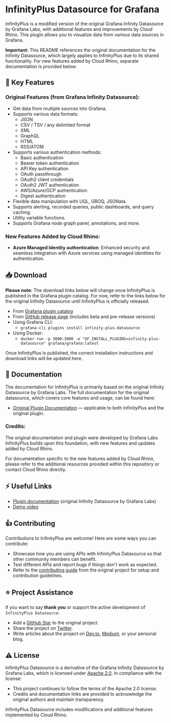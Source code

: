 # InfinityPlus Datasource for Grafana

InfinityPlus is a modified version of the original Grafana Infinity Datasource by Grafana Labs, with additional features and improvements by Cloud Rhino. This plugin allows you to visualize data from various data sources in Grafana.

**Important:** This README references the original documentation for the Infinity Datasource, which largely applies to InfinityPlus due to its shared functionality. For new features added by Cloud Rhino, separate documentation is provided below.

## 🎯 Key Features

### Original Features (from Grafana Infinity Datasource):

- Get data from multiple sources into Grafana.
- Supports various data formats:
  - JSON
  - CSV / TSV / any delimited format
  - XML
  - GraphQL
  - HTML
  - RSS/ATOM
- Supports various authentication methods:
  - Basic authentication
  - Bearer token authentication
  - API Key authentication
  - OAuth passthrough
  - OAuth2 client credentials
  - OAuth2 JWT authentication
  - AWS/Azure/GCP authentication
  - Digest authentication
- Flexible data manipulation with UQL, GROQ, JSONata.
- Supports alerting, recorded queries, public dashboards, and query caching.
- Utility variable functions.
- Supports Grafana node graph panel, annotations, and more.

### New Features Added by Cloud Rhino:

- **Azure Managed Identity authentication**: Enhanced security and seamless integration with Azure services using managed identities for authentication.

## 📥 Download

**Please note:** The download links below will change once InfinityPlus is published in the Grafana plugin catalog. For now, refer to the links below for the original Infinity Datasource until InfinityPlus is officially released.

- From [Grafana plugin catalog](https://grafana.com/grafana/plugins/infinity-plus-datasource/)
- From [GitHub release page](https://github.com/grafana/grafana-infinity-datasource/releases) (includes beta and pre-release versions)
- Using Grafana CLI:
  - `grafana-cli plugins install infinity-plus-datasource`
- Using Docker:
  - `docker run -p 3000:3000 -e "GF_INSTALL_PLUGINS=infinity-plus-datasource" grafana/grafana:latest`

Once InfinityPlus is published, the correct installation instructions and download links will be updated here.

## 📖 Documentation

The documentation for InfinityPlus is primarily based on the original Infinity Datasource by Grafana Labs. The full documentation for the original datasource, which covers core features and usage, can be found here:

- [Original Plugin Documentation](https://grafana.com/docs/plugins/yesoreyeram-infinity-datasource) — applicable to both InfinityPlus and the original plugin.

### **Credits:**

The original documentation and plugin were developed by Grafana Labs. InfinityPlus builds upon this foundation, with new features and updates added by Cloud Rhino.

For documentation specific to the new features added by Cloud Rhino, please refer to the additional resources provided within this repository or contact Cloud Rhino directly.

## ⚡️ Useful Links

- [Plugin documentation](https://grafana.com/docs/plugins/yesoreyeram-infinity-datasource) (original Infinity Datasource by Grafana Labs)
- [Demo video](https://youtu.be/Wmgs1E9Ry-s)

## 👍 Contributing

Contributions to InfinityPlus are welcome! Here are some ways you can contribute:

- Showcase how you are using APIs with InfinityPlus Datasource so that other community members can benefit.
- Test different APIs and report bugs if things don't work as expected.
- Refer to the [contributing guide](https://github.com/grafana/grafana-infinity-datasource/blob/main/CONTRIBUTING.md) from the original project for setup and contribution guidelines.

## ⭐️ Project Assistance

If you want to say **thank you** or support the active development of `InfinityPlus Datasource`:

- Add a [GitHub Star](https://github.com/grafana/grafana-infinity-datasource) to the original project.
- Share the project on [Twitter](https://twitter.com/intent/tweet?text=Checkout%20this%20cool%20%23grafana%20datasource%20%40grafanainfinity.%20%0A%0ALiterally,%20get%20your%20data%20from%20anywhere%20into%20%23grafana.%20JSON,%20CSV,%20XML,%20GraphQL,%20OAuth2,%20RSS%20feed,%20%23kubernetes,%20%23azure,%20%23aws,%20%23gcp%20and%20more%20stuff.%0A%0Ahttps%3A//grafana.com/docs/plugins/yesoreyeram-infinity-datasource%0A).
- Write articles about the project on [Dev.to](https://dev.to/), [Medium](https://medium.com/), or your personal blog.

## ⚠️ License

InfinityPlus Datasource is a derivative of the Grafana Infinity Datasource by Grafana Labs, which is licensed under [Apache 2.0](https://github.com/grafana/grafana-infinity-datasource/blob/main/LICENSE). In compliance with the license:

- This project continues to follow the terms of the Apache 2.0 license.
- Credits and documentation links are provided to acknowledge the original authors and maintain transparency.

InfinityPlus Datasource includes modifications and additional features implemented by Cloud Rhino.
